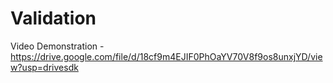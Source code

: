 # Validation

Video Demonstration - https://drive.google.com/file/d/18cf9m4EJIF0PhOaYV70V8f9os8unxjYD/view?usp=drivesdk
